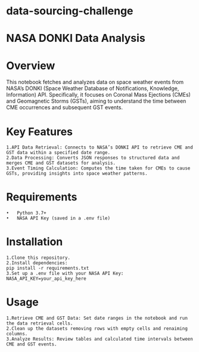 # data-sourcing-challenge  

# NASA DONKI Data Analysis  

# Overview  

This notebook fetches and analyzes data on space weather events from NASA’s DONKI (Space Weather Database of Notifications, Knowledge, Information) API. Specifically, it focuses on Coronal Mass Ejections (CMEs) and Geomagnetic Storms (GSTs), aiming to understand the time between CME occurrences and subsequent GST events.  

# Key Features  

	1.API Data Retrieval: Connects to NASA’s DONKI API to retrieve CME and GST data within a specified date range.  
	2.Data Processing: Converts JSON responses to structured data and merges CME and GST datasets for analysis.  
	3.Event Timing Calculation: Computes the time taken for CMEs to cause GSTs, providing insights into space weather patterns.  

# Requirements  

	•	Python 3.7+  
	•	NASA API Key (saved in a .env file)  

# Installation  

	1.Clone this repository.  
	2.Install dependencies:  
    pip install -r requirements.txt  
    3.Set up a .env file with your NASA API Key:  
    NASA_API_KEY=your_api_key_here  

# Usage  

	1.Retrieve CME and GST Data: Set date ranges in the notebook and run the data retrieval cells.  
    2.Clean up the datasets removing rows with empty cells and renaiming columns.   
	3.Analyze Results: Review tables and calculated time intervals between CME and GST events.  
